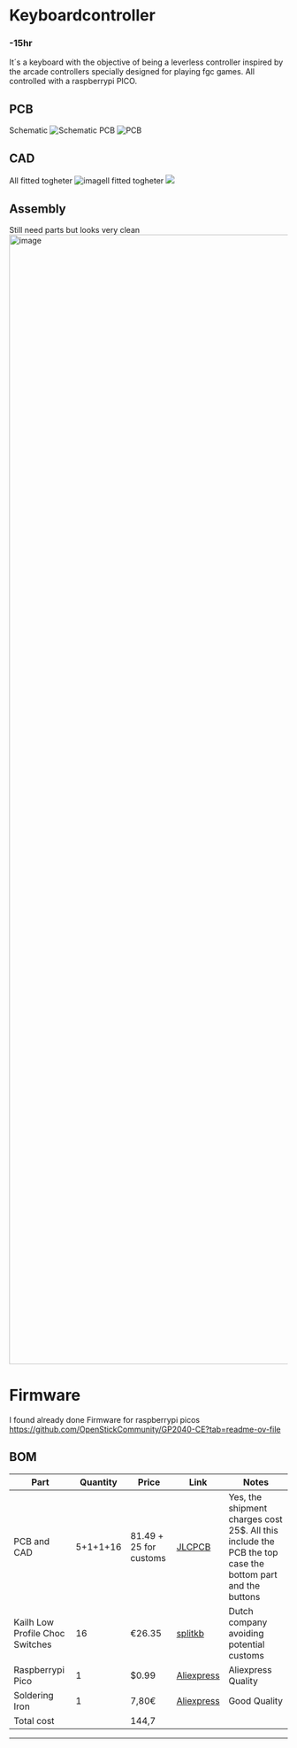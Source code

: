 # Keyboardcontroller 
### -15hr
It´s a keyboard with the objective of being a leverless controller inspired by the arcade controllers specially designed for playing fgc games. All controlled with a raspberrypi PICO.

## PCB
Schematic
![Schematic](https://github.com/user-attachments/assets/32580248-adb3-4259-b6c0-497a3afe9371)
PCB
![PCB](https://github.com/user-attachments/assets/4ed47144-79f3-4b0f-b062-ef88c275d70e)

## CAD
All fitted togheter
![imagell fitted togheter](https://github.com/user-attachments/assets/2b8572f6-10e0-4168-a830-83d8aad50959)
<img src="https://github.com/user-attachments/assets/02ad2bb6-aa20-4ea1-8657-6b47cc95e837" />

## Assembly
Still need parts but looks very clean
<img width="1536" height="2040" alt="image" src="https://github.com/user-attachments/assets/dca2938f-f8c5-4bdd-821b-10003554fc31" />



# Firmware
I found already done Firmware for raspberrypi picos https://github.com/OpenStickCommunity/GP2040-CE?tab=readme-ov-file

## BOM
| Part                                 | Quantity | Price  | Link                                                                                                                                                                                                                                                                                                                                                                                                                                                                                          | Notes                                                      |
| ------------------------------------ | -------- | ------ | --------------------------------------------------------------------------------------------------------------------------------------------------------------------------------------------------------------------------------------------------------------------------------------------------------------------------------------------------------------------------------------------------------------------------------------------------------------------------------------------- | ---------------------------------------------------------- |
| PCB and CAD                          | 5+1+1+16        | $81.49 + 25$ for customs | [JLCPCB](https://jlcpcb.com/)                                                                                                                                                                                | Yes, the shipment charges cost 25$. All this include the PCB the top case the bottom part and the buttons                                                                                                                                                                                                                                                                              |                             |
| Kailh Low Profile Choc Switches    | 16        | €26.35 | [splitkb](https://splitkb.com/products/kailh-low-profile-choc-switches)                                                                                                                                                                                                                                                                                                                                                                                                                                       | Dutch company avoiding potential customs                        |
| Raspberrypi Pico                 | 1       | $0.99  | [Aliexpress](https://es.aliexpress.com/item/1005003371056277.html?spm=a2g0o.productlist.main.1.64b0TBujTBujqQ&algo_pvid=f291c49f-37b8-4414-9bc8-1c92e40f57c4&pdp_ext_f=%7B%22order%22%3A%222296%22%2C%22eval%22%3A%221%22%7D&utparam-url=scene%3Asearch%7Cquery_from%3A)                                                                                                                                                          | Aliexpress Quality |    
Soldering Iron | 1 | 7,80€ |[Aliexpress]([https://es.aliexpress.com/item/1005005865036527.html](https://es.aliexpress.com/item/1005008791870450.html?sourceType=562&pvid=ab5dc579-9e9d-49cf-8de6-85a40b2e5b07&pdp_ext_f=%7B%22ship_from%22:%22CN%22,%22sku_id%22:%2212000046679576121%22%7D&scm=1007.28480.460197.0&scm-url=1007.28480.460197.0&scm_id=1007.28480.460197.0&channel=sd&spm=a2g0o.tm1000009216.4932245180.d0&aecmd=true)) | Good Quality  
| Total cost | | 144,7 |                                                                                                                                                                                                                                                 

---
